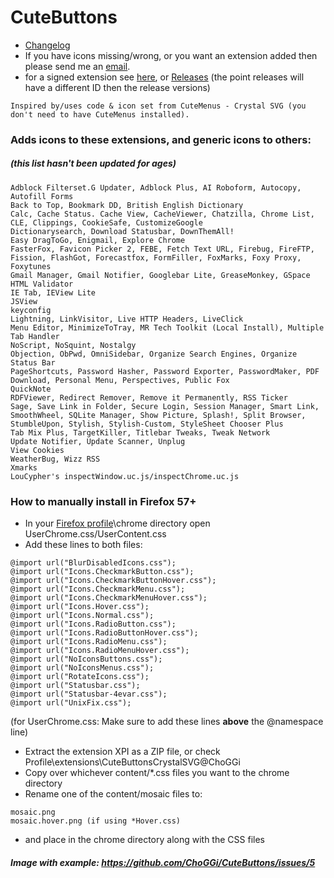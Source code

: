 # CuteButtons

* [Changelog](https://choggi.org/misc/CuteButtonsCrystalSVG/change.log)
* If you have icons missing/wrong, or you want an extension added then please send me an [email](mailto:CuteButtonsCrystalSVG@choggi.org).
* for a signed extension see [here](https://choggi.org/misc/CuteButtonsCrystalSVG/), or [Releases](https://github.com/ChoGGi/CuteButtons/releases) (the point releases will have a different ID then the release versions)

```
Inspired by/uses code & icon set from CuteMenus - Crystal SVG (you don't need to have CuteMenus installed).
```

### Adds icons to these extensions, and generic icons to others:
##### (this list hasn't been updated for ages)
```
Adblock Filterset.G Updater, Adblock Plus, AI Roboform, Autocopy, Autofill Forms
Back to Top, Bookmark DD, British English Dictionary
Calc, Cache Status. Cache View, CacheViewer, Chatzilla, Chrome List, CLE, Clippings, CookieSafe, CustomizeGoogle
Dictionarysearch, Download Statusbar, DownThemAll!
Easy DragToGo, Enigmail, Explore Chrome
FasterFox, Favicon Picker 2, FEBE, Fetch Text URL, Firebug, FireFTP, Fission, FlashGot, Forecastfox, FormFiller, FoxMarks, Foxy Proxy, Foxytunes
Gmail Manager, Gmail Notifier, Googlebar Lite, GreaseMonkey, GSpace
HTML Validator
IE Tab, IEView Lite
JSView
keyconfig
Lightning, LinkVisitor, Live HTTP Headers, LiveClick
Menu Editor, MinimizeToTray, MR Tech Toolkit (Local Install), Multiple Tab Handler
NoScript, NoSquint, Nostalgy
Objection, ObPwd, OmniSidebar, Organize Search Engines, Organize Status Bar
PageShortcuts, Password Hasher, Password Exporter, PasswordMaker, PDF Download, Personal Menu, Perspectives, Public Fox
QuickNote
RDFViewer, Redirect Remover, Remove it Permanently, RSS Ticker
Sage, Save Link in Folder, Secure Login, Session Manager, Smart Link, SmoothWheel, SQLite Manager, Show Picture, Splash!, Split Browser, StumbleUpon, Stylish, Stylish-Custom, StyleSheet Chooser Plus
Tab Mix Plus, TargetKiller, Titlebar Tweaks, Tweak Network
Update Notifier, Update Scanner, Unplug
View Cookies
WeatherBug, Wizz RSS
Xmarks
LouCypher's inspectWindow.uc.js/inspectChrome.uc.js
```



### How to manually install in Firefox 57+
* In your [Firefox profile](https://support.mozilla.org/en-US/kb/profiles-where-firefox-stores-user-data)\chrome directory open UserChrome.css/UserContent.css
* Add these lines to both files:
```
@import url("BlurDisabledIcons.css");
@import url("Icons.CheckmarkButton.css");
@import url("Icons.CheckmarkButtonHover.css");
@import url("Icons.CheckmarkMenu.css");
@import url("Icons.CheckmarkMenuHover.css");
@import url("Icons.Hover.css");
@import url("Icons.Normal.css");
@import url("Icons.RadioButton.css");
@import url("Icons.RadioButtonHover.css");
@import url("Icons.RadioMenu.css");
@import url("Icons.RadioMenuHover.css");
@import url("NoIconsButtons.css");
@import url("NoIconsMenus.css");
@import url("RotateIcons.css");
@import url("Statusbar.css");
@import url("Statusbar-4evar.css");
@import url("UnixFix.css");
```
(for UserChrome.css: Make sure to add these lines **above** the @namespace line)

* Extract the extension XPI as a ZIP file, or check Profile\extensions\CuteButtonsCrystalSVG@ChoGGi
* Copy over whichever content/*.css files you want to the chrome directory
* Rename one of the content/mosaic files to:
```
mosaic.png
mosaic.hover.png (if using *Hover.css)
```
* and place in the chrome directory along with the CSS files

##### Image with example: https://github.com/ChoGGi/CuteButtons/issues/5